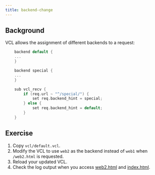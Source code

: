 ```yaml
---
title: backend-change
---
```


## Background

VCL allows the assignment of different backends to a request:

```c
    backend default {
    ...
    }

    backend special {
    ...
    }

    sub vcl_recv {
        if (req.url ~ "^/special/") {
            set req.backend_hint = special;
        } else {
            set req.backend_hint = default;
        }
    }
```

## Exercise

1. Copy `vcl/default.vcl`.
2. Modify the VCL to use `web2` as the backend instead of `web1` when `/web2.html` is requested.
3. Reload your updated VCL.
4. Check the log output when you access [web2.html](http://localhost:8080/web2.html) and [index.html](http://localhost:8080/index.html).

